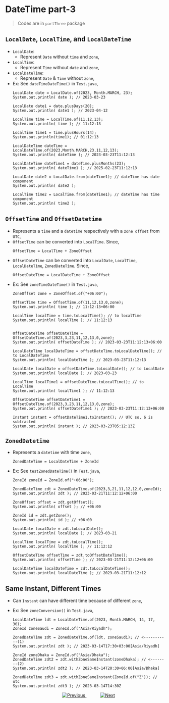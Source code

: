 
# DateTime part-3

> Codes are in `partThree` package

## `LocalDate`, `LocalTime`, and `LocalDateTime`
- `LocalDate`:
  - Represent `Date` without `time` and `zone`,
- `LocalTime`:
  - Represent `Time` without `date` and `zone`,
- `LocalDateTime`:
  - Represent `Date` & `Time` without `zone`,
- Ex: See `dateTimeDateTime()` in `Test.java`,
    ```
    LocalDate date = LocalDate.of(2023, Month.MARCH, 23);
    System.out.println( date ); // 2023-03-23
    
    LocalDate date1 = date.plusDays(20);
    System.out.println( date1 ); // 2023-04-12
    
    LocalTime time = LocalTime.of(11,12,13);
    System.out.println( time ); // 11:12:13
    
    LocalTime time1 = time.plusHours(14);
    System.out.println(time1); // 01:12:13
    
    LocalDateTime dateTime = LocalDateTime.of(2023,Month.MARCH,23,11,12,13);
    System.out.println( dateTime ); // 2023-03-23T11:12:13
    
    LocalDateTime dateTime1 = dateTime.plusMonths(23);
    System.out.println( dateTime1 ); // 2025-02-23T11:12:13
    
    LocalDate date2 = LocalDate.from(dateTime1); // dateTime has date component
    System.out.println( date2 );
    
    LocalTime time2 = LocalTime.from(dateTime1); // dateTime has time component
    System.out.println( time2 );
    ```

## `OffsetTime` and `OffsetDatetime`
- Represents a `time` and a `datetime` respectively with a `zone offset` from `UTC`,
- `OffsetTime` can be converted into `LocalTime`. Since,
  ```
  OffsetTime = LocalTime + ZoneOffset
  ```
- `OffsetDateTime` can be converted into `LocalDate`, `LocalTime`, `LocalDateTime`, `ZonedDateTime`. Since,
  ```
  OffsetDateTime = LocalDateTime + ZoneOffset
  ```
- Ex: See `zoneTimeDateTime()` in `Test.java`,
    ```
    ZoneOffset zone = ZoneOffset.of("+06:00");

    OffsetTime time = OffsetTime.of(11,12,13,0,zone);
    System.out.println( time ); // 11:12:13+06:00

    LocalTime localTime = time.toLocalTime(); // to localTime
    System.out.println( localTime ); // 11:12:13

  
    OffsetDateTime offsetDateTime = OffsetDateTime.of(2023,3,23,11,12,13,0,zone);
    System.out.println( offsetDateTime ); // 2023-03-23T11:12:13+06:00

    LocalDateTime localDateTime = offsetDateTime.toLocalDateTime(); // to LocalDateTime
    System.out.println( localDateTime ); // 2023-03-23T11:12:13

    LocalDate localDate = offsetDateTime.toLocalDate(); // to LocalDate
    System.out.println( localDate ); // 2023-03-23

    LocalTime localTime1 = offsetDateTime.toLocalTime(); // to LocalTime
    System.out.println( localTime1 ); // 11:12:13

    OffsetDateTime offsetDateTime1 = OffsetDateTime.of(2023,3,23,11,12,13,0,zone);
    System.out.println( offsetDateTime1 ); // 2023-03-23T11:12:13+06:00

    Instant instant = offsetDateTime1.toInstant(); // UTC so, 6 is subtracted
    System.out.println( instant ); // 2023-03-23T05:12:13Z
    ```

## `ZonedDatetime`
- Represents a `datetime` with time `zone`,
    ```
    ZonedDateTime = LocalDateTime + ZoneId
    ```
- Ex: See `testZonedDateTime()` in `Test.java`,
    ```
    ZoneId zoneId = ZoneId.of("+06:00");
    
    ZonedDateTime zdt = ZonedDateTime.of(2023,3,21,11,12,12,0,zoneId);
    System.out.println( zdt ); // 2023-03-21T11:12:12+06:00
    
    ZoneOffset offset = zdt.getOffset();
    System.out.println( offset ); // +06:00
    
    ZoneId id = zdt.getZone();
    System.out.println( id ); // +06:00
    
    LocalDate localDate = zdt.toLocalDate();
    System.out.println( localDate ); // 2023-03-21
    
    LocalTime localTime = zdt.toLocalTime();
    System.out.println( localTime ); // 11:12:12
    
    OffsetDateTime offsetTime = zdt.toOffsetDateTime();
    System.out.println( offsetTime ); // 2023-03-21T11:12:12+06:00
            
    LocalDateTime localDateTime = zdt.toLocalDateTime();
    System.out.println( localDateTime ); // 2023-03-21T11:12:12
    ```

## Same Instant, Different Times
- Can `Instant` can have different time because of different `zone`,
- Ex: See `zoneConversion()` in `Test.java`,
    ```
    LocalDateTime ldt = LocalDateTime.of(2023, Month.MARCH, 14, 17, 30);
    ZoneId zoneSaudi = ZoneId.of("Asia/Riyadh");
    
    ZonedDateTime zdt = ZonedDateTime.of(ldt, zoneSaudi); // <-----------(1)
    System.out.println( zdt ); // 2023-03-14T17:30+03:00[Asia/Riyadh]
    
    ZoneId zoneDhaka = ZoneId.of("Asia/Dhaka");
    ZonedDateTime zdt2 = zdt.withZoneSameInstant(zoneDhaka); // <--------(2)
    System.out.println( zdt2 ); // 2023-03-14T20:30+06:00[Asia/Dhaka]
    
    ZonedDateTime zdt3 = zdt.withZoneSameInstant(ZoneId.of("Z")); // utc
    System.out.println( zdt3 ); // 2023-03-14T14:30Z
    ```

    
    
    <!-- bottom_nav_bar_1243 -->
    <div align="center">
    <a href="../datetime/part2/">
        <img src="https://img.shields.io/badge/◀%20Previous-blue?style=for-the-badge" alt="Previous">
    </a>
    &nbsp;&nbsp;&nbsp;&nbsp;&nbsp;&nbsp;&nbsp;&nbsp;&nbsp;&nbsp;
    <a href="../datetime/part4/">
        <img src="https://img.shields.io/badge/Next%20▶-blue?style=for-the-badge" alt="Next">
    </a>
    </div>
    <!-- bottom_nav_bar_1243 -->
    